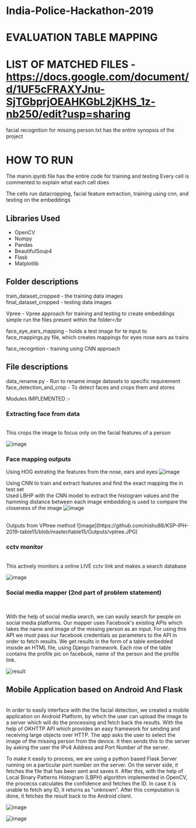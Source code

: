 # India-Police-Hackathon-2019

# EVALUATION TABLE MAPPING

# LIST OF MATCHED FILES - https://docs.google.com/document/d/1UF5cFRAXYJnu-SjTGbprjOEAHKGbL2jKHS_1z-nb250/edit?usp=sharing


facial recognition for missing person.txt has the entire synopsis of the project <br/>

# HOW TO RUN <br/>
The manin.ipynb file has the entire code for training and testing
Every cell is commented to explain what each cell does </br>

The cells run  datacropping, facial feature extraction, training using cnn, and testing on the embeddings<br/>

## Libraries Used

* OpenCV
* Numpy
* Pandas
* BeautifulSoup4
* Flask
* Matplotlib

## Folder descriptions

train_dataset_cropped - the training data images </br>
final_dataset_cropped - testing data images </br>

Vpree - Vpree approach for training and testing to create embeddings</br>
simple run the files present within the folder</br

face_eye_ears_mapping - holds a test image for te input to face_mappings.py file, which creates mappings for eyes nose ears as trains<br/>

face_recogntion - training using CNN approach <br/>

## File descriptions
data_rename.py - Run to rename image datasets to specific requirement <br/>
face_detection_and_crop - To detect faces and crops them and stores <br/>



Modules IMPLEMENTED :-

### Extracting face from data
<br />
 This crops the image to focus only on the facial features of a person
 
 ![image](https://user-images.githubusercontent.com/29069343/69004596-21530c80-093c-11ea-94d5-32a4cf78d06f.png)
 
 
 ### Face mapping outputs<br/>
 
 Using HOG extrating the features from the nose, ears and eyes
 ![image](https://github.com/nishu88/KSP-IPH-2019-table15/blob/master/table15/Outputs/face_features.JPG)
 
 
 
Using CNN to train and extract features and find the exact mapping the in test set<br/>
Used LBHP with the CNN model to extract the histogram values and the hamming distance between each image embedding is used to compare    the closeness of the image
 ![image](https://github.com/nishu88/KSP-IPH-2019-table15/blob/master/table15/Outputs/face_matching_hog.JPG)
 
 <br/>
 Outputs from VPtree method
 ![image](https://github.com/nishu88/KSP-IPH-2019-table15/blob/master/table15/Outputs/vptree.JPG)
 
 
 ### cctv monitor
<br />
 This actively monitors a online LIVE cctv link and makes a search database
  
 ![image](https://user-images.githubusercontent.com/29069343/69004616-75f68780-093c-11ea-8cb4-96d7173ec0e0.png)
  
  
  ### Social media mapper (2nd part of problem statement)
 <br />
  
With the help of social media search, we can easily search for people on social media platforms. Our mapper uses Facebook's existing APIs which takes the name and image of the missing person as an input. For using this API we must pass our facebook credentials as parameters to the API in order to fetch results. We get results in the form of a table embedded insisde an HTML file, using Django framework. Each row of the table contains the profile pic on facebook, name of the person and the profile link.
  
  ![result](https://user-images.githubusercontent.com/29069343/69004652-ffa65500-093c-11ea-81aa-e8b4b209e63b.png)
  
  
## Mobile Application based on Android And Flask
 <br />
In order to easily interface with the the facial detection, we created a mobile application on Android Platform, by which the user can upload the image to a server which will do the processing and fetch back the results. With the help of OKHTTP API which provides an easy framework for sending and receiving large objects over HTTP. The app asks the user to select the image of the missing person from the device. It then sends this to the server by asking the user the IPv4 Address and Port Number of the server. 

To make it easily to process, we are using a python based Flask Server running on a particular port number on the server. On the server side, it fetches the file that has been sent and saves it. After this, with the help of Local Binary Patterns Histogram (LBPH) algorithm implemented in OpenCV, the procecss calculates the confidence and fetches the ID. In case it is unable to fetch any ID, it returns as "unknown". After this computation is done, it fetches the result back to the Android client.

![image](https://user-images.githubusercontent.com/29069343/69004691-9115c700-093d-11ea-82ea-4efa4ca484bf.png)

![image](https://user-images.githubusercontent.com/29069343/69004696-abe83b80-093d-11ea-95ac-37f124514802.png)




 
 
